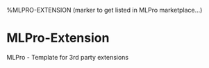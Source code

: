 %MLPRO-EXTENSION (marker to get listed in MLPro marketplace...)
# MLPro-Extension
MLPro - Template for 3rd party extensions
